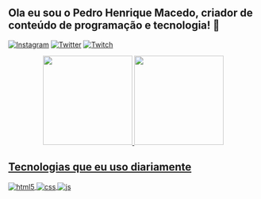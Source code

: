 ## Ola eu sou o Pedro Henrique Macedo, criador de conteúdo de programação e tecnologia! 👊

[![Instagram](https://img.shields.io/badge/Instagram-E4405F?style=for-the-badge&logo=instagram&logoColor=white)](https://www.instagram.com/opedrohmacedo/)
[![Twitter](https://img.shields.io/badge/Twitter-1DA1F2?style=for-the-badge&logo=twitter&logoColor=white)](https://twitter.com/flarye_/)
[![Twitch](https://img.shields.io/badge/Twitch-9146FF?style=for-the-badge&logo=twitch&logoColor=white)](https://www.twitch.tv/flarye/)

<div align="center">
  <a href="https://github.com/devpedrohmacedo">
  <img height="180em" src="https://github-readme-stats.vercel.app/api?username=devpedrohmacedo&show_icons=true&theme=dracula&include_all_commits=true&count_private=true"/>
  <img height="180em" src="https://github-readme-stats.vercel.app/api/top-langs/?username=devpedrohmacedo&layout=compact&langs_count=7&theme=dracula"/>
</div>

## Tecnologias que eu uso diariamente

<div style="display: inline_block">
  <img align="center" alt="html5" src="https://img.shields.io/badge/HTML5-E34F26?style=for-the-badge&logo=html5&logoColor=white" />
  <img align="center" alt="css" src="https://img.shields.io/badge/CSS3-1572B6?style=for-the-badge&logo=css3&logoColor=white" />
  <img align="center" alt="js" src="https://img.shields.io/badge/JavaScript-F7DF1E?style=for-the-badge&logo=javascript&logoColor=black" />
</div><br/>
